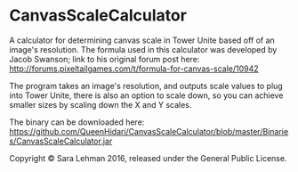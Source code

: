 # CanvasScaleCalculator
A calculator for determining canvas scale in Tower Unite based off of an image's resolution. The formula used in this calculator was developed by Jacob Swanson; link to his original forum post here:
http://forums.pixeltailgames.com/t/formula-for-canvas-scale/10942

The program takes an image's resolution, and outputs scale values to plug into Tower Unite, there is also an option to scale down, so you can achieve smaller sizes by scaling down the X and Y scales.

The binary can be downloaded here:
https://github.com/QueenHidari/CanvasScaleCalculator/blob/master/Binaries/CanvasScaleCalculator.jar

Copyright © Sara Lehman 2016, released under the General Public License.
